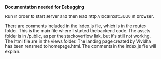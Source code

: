**Documentation needed for Debugging**


Run <npm run watch> in order to start server and then load http://localhost:3000 in browser. 

There are comments included in the index.js file, which is in the routes folder. This is the main file where I started the backend code. The assets folder is in /public, as per the stackoverflow link, but it's still not working. The html file are in the views folder. The landing page created by Vividha has been renamed to homepage.html. The comments in the index.js file will explain. 
